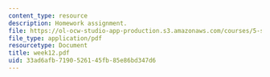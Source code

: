 ```yaml
---
content_type: resource
description: Homework assignment.
file: https://ol-ocw-studio-app-production.s3.amazonaws.com/courses/5-s16-advanced-kitchen-chemistry-spring-2002/33ad6afb7190526145fb85e86bd347d6_week12.pdf
file_type: application/pdf
resourcetype: Document
title: week12.pdf
uid: 33ad6afb-7190-5261-45fb-85e86bd347d6
---
```

